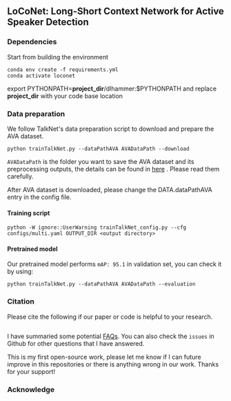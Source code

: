## LoCoNet: Long-Short Context Network for Active Speaker Detection



### Dependencies

Start from building the environment
```
conda env create -f requirements.yml
conda activate loconet
```
export PYTHONPATH=**project_dir**/dlhammer:$PYTHONPATH
and replace **project_dir** with your code base location



### Data preparation

We follow TalkNet's data preparation script to download and prepare the AVA dataset.

```
python trainTalkNet.py --dataPathAVA AVADataPath --download 
```

`AVADataPath` is the folder you want to save the AVA dataset and its preprocessing outputs, the details can be found in [here](https://github.com/TaoRuijie/TalkNet_ASD/blob/main/utils/tools.py#L34) . Please read them carefully.

After AVA dataset is downloaded, please change the DATA.dataPathAVA entry in the config file. 

#### Training script
```
python -W ignore::UserWarning trainTalkNet_config.py --cfg configs/multi.yaml OUTPUT_DIR <output directory>
```



#### Pretrained model
Our pretrained model performs `mAP: 95.1` in validation set, you can check it by using: 
```
python trainTalkNet.py --dataPathAVA AVADataPath --evaluation
```


### Citation

Please cite the following if our paper or code is helpful to your research.
```

```
I have summaried some potential [FAQs](https://github.com/TaoRuijie/TalkNet_ASD/blob/main/FAQ.md). You can also check the `issues` in Github for other questions that I have answered.

This is my first open-source work, please let me know if I can future improve in this repositories or there is anything wrong in our work. Thanks for your support!

### Acknowledge




